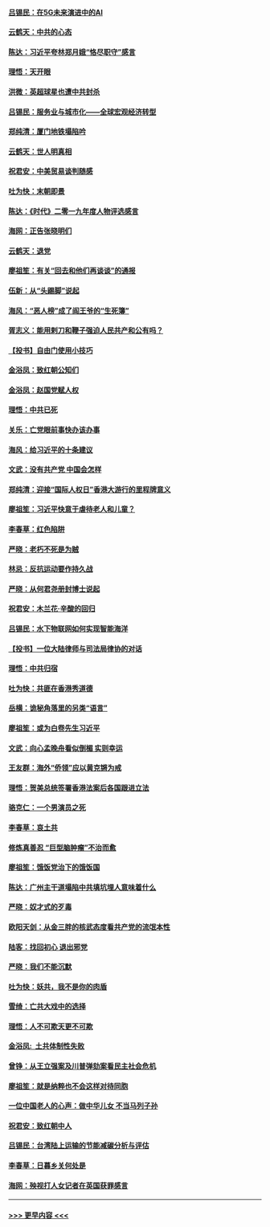 #### [吕锡民：在5G未来演进中的AI](../pages/nsc993/n11730010.md?t=12190844) 
#### [云鹤天：中共的心态](../pages/nsc993/n11729906.md?t=12190844) 
#### [陈达：习近平夸林郑月娥“恪尽职守”感言](../pages/nsc993/n11729881.md?t=12190844) 
#### [理悟：天开眼](../pages/nsc993/n11729699.md?t=12190844) 
#### [洪微：英超球星也遭中共封杀](../pages/nsc993/n11727243.md?t=12190844) 
#### [吕锡民：服务业与城市化——全球宏观经济转型](../pages/nsc993/n11725845.md?t=12190844) 
#### [郑纯清：厦门地铁塌陷吟](../pages/nsc993/n11725813.md?t=12190844) 
#### [云鹤天：世人明真相](../pages/nsc993/n11725621.md?t=12190844) 
#### [祝君安：中美贸易谈判随感](../pages/nsc993/n11725609.md?t=12190844) 
#### [吐为快：末朝即景](../pages/nsc993/n11723365.md?t=12190844) 
#### [陈达：《时代》二零一九年度人物评选感言](../pages/nsc993/n11723337.md?t=12190844) 
#### [海网：正告张晓明们](../pages/nsc993/n11723228.md?t=12190844) 
#### [云鹤天：退党](../pages/nsc993/n11723056.md?t=12190844) 
#### [廖祖笙：有关“回去和他们再谈谈”的通报](../pages/nsc993/n11722442.md?t=12190844) 
#### [伍新：从“头踢脚”说起](../pages/nsc993/n11722429.md?t=12190844) 
#### [海风：“恶人榜”成了阎王爷的“生死簿”](../pages/nsc993/n11722272.md?t=12190844) 
#### [胥志义：能用剌刀和鞭子强迫人民共产和公有吗？](../pages/nsc993/n11720569.md?t=12190844) 
#### [【投书】自由门使用小技巧](../pages/nsc993/n11720180.md?t=12190844) 
#### [金浴凤：致红朝公知们](../pages/nsc993/n11720563.md?t=12190844) 
#### [金浴凤：赵国党赋人权](../pages/nsc993/n11720533.md?t=12190844) 
#### [理悟：中共已死](../pages/nsc993/n11720233.md?t=12190844) 
#### [关乐：亡党眼前事快办该办事](../pages/nsc993/n11719160.md?t=12190844) 
#### [海风：给习近平的十条建议](../pages/nsc993/n11717616.md?t=12190844) 
#### [文武：没有共产党 中国会怎样](../pages/nsc993/n11717584.md?t=12190844) 
#### [郑纯清：迎接“国际人权日”香港大游行的里程牌意义](../pages/nsc993/n11717417.md?t=12190844) 
#### [廖祖笙：习近平快意于虐待老人和儿童？](../pages/nsc993/n11715313.md?t=12190844) 
#### [李春草：红色陷阱](../pages/nsc993/n11715029.md?t=12190844) 
#### [严晓：老朽不死是为贼](../pages/nsc993/n11712910.md?t=12190844) 
#### [林忌：反抗运动要作持久战](../pages/nsc993/n11712623.md?t=12190844) 
#### [严晓：从何君尧册封博士说起](../pages/nsc993/n11712465.md?t=12190844) 
#### [祝君安：木兰花·辛酸的回归](../pages/nsc993/n11712381.md?t=12190844) 
#### [吕锡民：水下物联网如何实现智能海洋](../pages/nsc993/n11711158.md?t=12190844) 
#### [【投书】一位大陆律师与司法局律协的对话](../pages/nsc993/n11709675.md?t=12190844) 
#### [理悟：中共归宿](../pages/nsc993/n11710059.md?t=12190844) 
#### [吐为快：共匪在香港秀道德](../pages/nsc993/n11709979.md?t=12190844) 
#### [岳横：诡秘角落里的另类“语言”](../pages/nsc993/n11709792.md?t=12190844) 
#### [廖祖笙：或为白卷先生习近平](../pages/nsc993/n11708330.md?t=12190844) 
#### [文武：向心孟晚舟看似倒楣 实则幸运](../pages/nsc993/n11708236.md?t=12190844) 
#### [王友群：海外“侨领”应以黄克锵为戒](../pages/nsc993/n11706176.md?t=12190844) 
#### [理悟：贺美总统签署香港法案后各国跟进立法](../pages/nsc993/n11706853.md?t=12190844) 
#### [骆克仁：一个男演员之死](../pages/nsc993/n11706677.md?t=12190844) 
#### [李春草：哀土共](../pages/nsc993/n11706255.md?t=12190844) 
#### [修炼真善忍 “巨型脑肿瘤”不治而愈](../pages/nsc993/n11705340.md?t=12190844) 
#### [廖祖笙：饿饭党治下的饿饭国](../pages/nsc993/n11705085.md?t=12190844) 
#### [陈达：广州主干道塌陷中共填坑埋人意味着什么](../pages/nsc993/n11705046.md?t=12190844) 
#### [严晓：奴才式的歹毒](../pages/nsc993/n11704826.md?t=12190844) 
#### [欧阳天剑：从金三胖的核武态度看共产党的流氓本性](../pages/nsc993/n11702238.md?t=12190844) 
#### [陆客：找回初心 退出邪党](../pages/nsc993/n11702213.md?t=12190844) 
#### [严晓：我们不能沉默](../pages/nsc993/n11702110.md?t=12190844) 
#### [吐为快：妖共，我不是你的肉盾](../pages/nsc993/n11701366.md?t=12190844) 
#### [雪绮：亡共大戏中的选择](../pages/nsc993/n11699922.md?t=12190844) 
#### [理悟：人不可欺天更不可欺](../pages/nsc993/n11699657.md?t=12190844) 
#### [金浴凤:  土共体制性失败](../pages/nsc993/n11699361.md?t=12190844) 
#### [曾铮：从王立强案及川普弹劾案看民主社会危机](../pages/nsc993/n11699318.md?t=12190844) 
#### [廖祖笙：就是纳粹也不会这样对待同胞](../pages/nsc993/n11697658.md?t=12190844) 
#### [一位中国老人的心声：做中华儿女 不当马列子孙](../pages/nsc993/n11697525.md?t=12190844) 
#### [祝君安：致红朝中人](../pages/nsc993/n11697518.md?t=12190844) 
#### [吕锡民：台湾陆上运输的节能减碳分析与评估](../pages/nsc993/n11694983.md?t=12190844) 
#### [李春草：日暮乡关何处是](../pages/nsc993/n11694805.md?t=12190844) 
#### [海网：殃视打人女记者在英国获罪感言](../pages/nsc993/n11693832.md?t=12190844) 

----
#### [ >>> 更早内容 <<< ](../indexes/nsc993-earlier.md)
